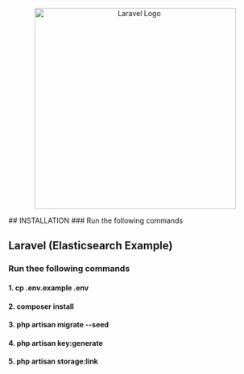 <p align="center"><a href="https://laravel.com" target="_blank"><img src="https://raw.githubusercontent.com/laravel/art/master/logo-lockup/5%20SVG/2%20CMYK/1%20Full%20Color/laravel-logolockup-cmyk-red.svg" width="400" alt="Laravel Logo"></a></p>
## INSTALLATION
### Run the following commands

## Laravel (Elasticsearch Example)

### Run thee following commands

#### 1. cp .env.example .env
#### 2. composer install
#### 3. php artisan migrate --seed
#### 4. php artisan key:generate
#### 5. php artisan storage:link

